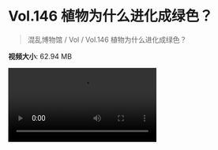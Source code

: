 # Vol.146 植物为什么进化成绿色？

> 混乱博物馆 / Vol / Vol.146 植物为什么进化成绿色？

**视频大小**: 62.94 MB

<div class="video"><video src="https://file.hsyhx.top/video/混乱博物馆/Vol/146.mp4" controls preload>🤔 您的浏览器不支持 video 标签</video></div>